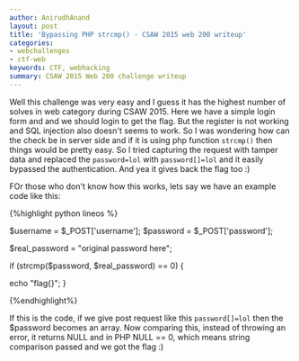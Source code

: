 ```yaml
---
author: AnirudhAnand
layout: post
title: 'Bypassing PHP strcmp() - CSAW 2015 web 200 writeup'
categories:
- webchallenges
- ctf-web
keywords: CTF, webhacking
summary: CSAW 2015 Web 200 challenge writeup
---
```


Well this challenge was very easy and I guess it has the highest number of solves in web category during CSAW 2015. Here we have a simple login form and and we should login to get the flag. But the register is not working and SQL injection also doesn't seems to work. So I was wondering how can the check be in server side and if it is using php function `strcmp()` then things would be pretty easy. So I tried capturing the request with tamper data and replaced the `password=lol` with `password[]=lol` and it easily bypassed the authentication. And yea it gives back the flag too :)

FOr those who don't know how this works, lets say we have an example code like this:

{%highlight python lineos %}

$username = $_POST['username'];
$password = $_POST['password'];

$real_password = "original password here";

if (strcmp($password, $real_password) == 0) {
 
 echo "flag{}";
}

{%endhighlight%}

If this is the code, if we give post request like this `password[]=lol` then the $password becomes an array. Now comparing this, instead of throwing an error, it returns NULL and in PHP NULL == 0, which means string comparison passed and we got the flag :)